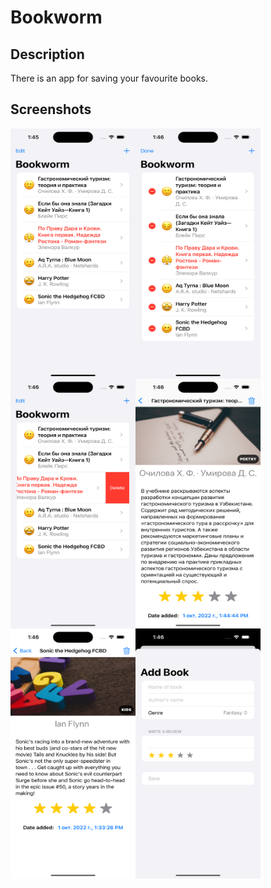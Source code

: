 # Bookworm

## Description
There is an app for saving your favourite books.

## Screenshots
<img align="left" src="https://github.com/makhmudov0907/Bookworm/blob/main/images/1.png" width="200" height="400">
<img align="left" src="https://github.com/makhmudov0907/Bookworm/blob/main/images/2.png" width="200" height="400">
<img align="left" src="https://github.com/makhmudov0907/Bookworm/blob/main/images/3.png" width="200" height="400">
<img align="left" src="https://github.com/makhmudov0907/Bookworm/blob/main/images/4.png" width="200" height="400">
<img align="left" src="https://github.com/makhmudov0907/Bookworm/blob/main/images/5.png" width="200" height="400">
<img align="left" src="https://github.com/makhmudov0907/Bookworm/blob/main/images/6.png" width="200" height="400">
